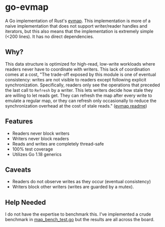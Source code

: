 # go-evmap
A Go implementation of Rust's [evmap](https://github.com/jonhoo/evmap). This implementation is more of a naive implementation that does not support writer/reader handles and iterators, but this also means that the implementation is extremely simple (<200 lines). It has no direct dependencies.

## Why?
This data structure is optimized for high-read, low-write workloads where readers never have to coordinate with writers. This lack of coordination comes at a cost, "The trade-off exposed by this module is one of eventual consistency: writes are not visible to readers except following explicit synchronization. Specifically, readers only see the operations that preceded the last call to `Refresh` by a writer. This lets writers decide how stale they are willing to let reads get. They can refresh the map after every write to emulate a regular map, or they can refresh only occasionally to reduce the synchronization overhead at the cost of stale reads." ([evmap readme](https://github.com/jonhoo/evmap))

## Features
* Readers never block writers
* Writers never block readers
* Reads and writes are completely thread-safe
* 100% test coverage
* Utilizes Go 1.18 generics

## Caveats
* Readers do not observe writes as they occur (eventual consistency)
* Writers block other writers (writes are guarded by a mutex).

## Help Needed
I do not have the expertise to benchmark this. I've implemented a crude benchmark in [map_bench_test.go](./map_bench_test.go) but the results are all across the board.